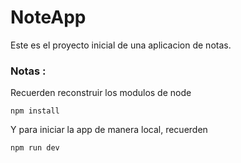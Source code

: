 # NoteApp


Este es el proyecto inicial de una aplicacion de notas.

### Notas :
Recuerden reconstruir los modulos de node
```
npm install 
```
Y para iniciar la app de manera local, recuerden
```
npm run dev   
```
